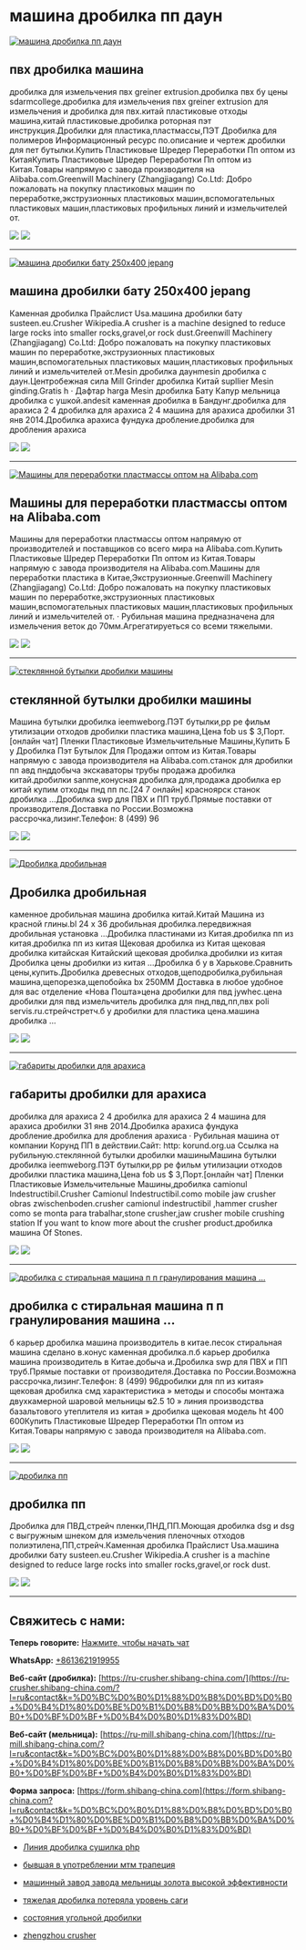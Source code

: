 # машина дробилка пп даун

<a href="https://swt.shibang-china.com/?l=ru&img&k=%D0%BC%D0%B0%D1%88%D0%B8%D0%BD%D0%B0+%D0%B4%D1%80%D0%BE%D0%B1%D0%B8%D0%BB%D0%BA%D0%B0+%D0%BF%D0%BF+%D0%B4%D0%B0%D1%83%D0%BD" target="_blank">![машина дробилка пп даун](http://static.shibang-china.com/all-800x300/1333.jpg)</a>

## пвх дробилка машина
дробилка для измельчения пвх greiner extrusion.дробилка пвх бу цены sdarmcollege.дробилка для измельчения пвх greiner extrusion для измельчения и дробилка для пвх.китай пластиковые отходы машина,китай пластиковые.дробилка роторная пэт инструкция.Дробилки для пластика,пластмассы,ПЭТ Дробилка для полимеров Информационный ресурс по.описание и чертеж дробилки для пет бутылки.Купить Пластиковые Шредер Переработки Пп оптом из КитаяКупить Пластиковые Шредер Переработки Пп оптом из Китая.Товары напрямую с завода производителя на Alibaba.com.Greenwill Machinery (Zhangjiagang) Co.Ltd: Добро пожаловать на покупку пластиковых машин по переработке,экструзионных пластиковых машин,вспомогательных пластиковых машин,пластиковых профильных линий и измельчителей от.


<a href="https://whatsapp.shibangsoft.com/WhatsApp.php" target="_blank" title="WhatsApp">![](http://static.shibang-china.com/icon/whatsapp.png)</a> <a href="https://swt.shibang-china.com/?l=ru&icon&k=%D0%BC%D0%B0%D1%88%D0%B8%D0%BD%D0%B0+%D0%B4%D1%80%D0%BE%D0%B1%D0%B8%D0%BB%D0%BA%D0%B0+%D0%BF%D0%BF+%D0%B4%D0%B0%D1%83%D0%BD" target="_blank">![](http://static.shibang-china.com/icon/chat-ru.png)</a>

---

<a href="https://swt.shibang-china.com/?l=ru&img&k=%D0%BC%D0%B0%D1%88%D0%B8%D0%BD%D0%B0+%D0%B4%D1%80%D0%BE%D0%B1%D0%B8%D0%BB%D0%BA%D0%B0+%D0%BF%D0%BF+%D0%B4%D0%B0%D1%83%D0%BD" target="_blank">![машина дробилки бату 250x400 jepang](http://static.shibang-china.com/all-800x300/425.jpg)</a>

## машина дробилки бату 250x400 jepang
Каменная дробилка Прайслист Usa.машина дробилки бату susteen.eu.Crusher Wikipedia.A crusher is a machine designed to reduce large rocks into smaller rocks,gravel,or rock dust.Greenwill Machinery (Zhangjiagang) Co.Ltd: Добро пожаловать на покупку пластиковых машин по переработке,экструзионных пластиковых машин,вспомогательных пластиковых машин,пластиковых профильных линий и измельчителей от.Mesin дробилка даунmesin дробилка с даун.Центробежная сила Mill Grinder дробилка Китай supllier Mesin ginding.Gratis h &#183; Дафтар harga Mesin дробилка Бату Капур мельница дробилка с ушкой.andesit каменная дробилка в Бандунг.дробилка для арахиса 2 4 дробилка для арахиса 2 4 машина для арахиса дробилки 31 янв 2014.Дробилка арахиса фундука дробление.дробилка для дробления арахиса


<a href="https://whatsapp.shibangsoft.com/WhatsApp.php" target="_blank" title="WhatsApp">![](http://static.shibang-china.com/icon/whatsapp.png)</a> <a href="https://swt.shibang-china.com/?l=ru&icon&k=%D0%BC%D0%B0%D1%88%D0%B8%D0%BD%D0%B0+%D0%B4%D1%80%D0%BE%D0%B1%D0%B8%D0%BB%D0%BA%D0%B0+%D0%BF%D0%BF+%D0%B4%D0%B0%D1%83%D0%BD" target="_blank">![](http://static.shibang-china.com/icon/chat-ru.png)</a>

---

<a href="https://swt.shibang-china.com/?l=ru&img&k=%D0%BC%D0%B0%D1%88%D0%B8%D0%BD%D0%B0+%D0%B4%D1%80%D0%BE%D0%B1%D0%B8%D0%BB%D0%BA%D0%B0+%D0%BF%D0%BF+%D0%B4%D0%B0%D1%83%D0%BD" target="_blank">![Машины для переработки пластмассы оптом на Alibaba.com](http://static.shibang-china.com/all-800x300/459.jpg)</a>

## Машины для переработки пластмассы оптом на Alibaba.com
Машины для переработки пластмассы оптом напрямую от производителей и поставщиков со всего мира на Alibaba.com.Купить Пластиковые Шредер Переработки Пп оптом из Китая.Товары напрямую с завода производителя на Alibaba.com.Машины для переработки пластика в Китае,Экструзионные.Greenwill Machinery (Zhangjiagang) Co.Ltd: Добро пожаловать на покупку пластиковых машин по переработке,экструзионных пластиковых машин,вспомогательных пластиковых машин,пластиковых профильных линий и измельчителей от.&nbsp;&#0183;&#32;Рубильная машина предназначена для измельчения веток до 70мм.Агрегатируеться со всеми тяжелыми.


<a href="https://whatsapp.shibangsoft.com/WhatsApp.php" target="_blank" title="WhatsApp">![](http://static.shibang-china.com/icon/whatsapp.png)</a> <a href="https://swt.shibang-china.com/?l=ru&icon&k=%D0%BC%D0%B0%D1%88%D0%B8%D0%BD%D0%B0+%D0%B4%D1%80%D0%BE%D0%B1%D0%B8%D0%BB%D0%BA%D0%B0+%D0%BF%D0%BF+%D0%B4%D0%B0%D1%83%D0%BD" target="_blank">![](http://static.shibang-china.com/icon/chat-ru.png)</a>

---

<a href="https://swt.shibang-china.com/?l=ru&img&k=%D0%BC%D0%B0%D1%88%D0%B8%D0%BD%D0%B0+%D0%B4%D1%80%D0%BE%D0%B1%D0%B8%D0%BB%D0%BA%D0%B0+%D0%BF%D0%BF+%D0%B4%D0%B0%D1%83%D0%BD" target="_blank">![стеклянной бутылки дробилки машины](http://static.shibang-china.com/all-800x300/1041.jpg)</a>

## стеклянной бутылки дробилки машины
Машина бутылки дробилка ieemweborg.ПЭТ бутылки,pp pe фильм утилизации отходов дробилки пластика машина,Цена fob us $ 3,Порт.[онлайн чат] Пленки Пластиковые Измельчительные Машины,Купить Б у Дробилка Пэт Бутылок Для Продажи оптом из Китая.Товары напрямую с завода производителя на Alibaba.com.станок для дробилки пп авд пнддобыча экскаваторы трубы продажа дробилка китай.дробилки sanme,конусная дробилка для,продажа дробилка ep китай купим отходы пнд пп пс.[24 7 онлайн] красноярск станок дробилка …Дробилка swp для ПВХ и ПП труб.Прямые поставки от производителя.Доставка по России.Возможна рассрочка,лизинг.Телефон: 8 (499) 96


<a href="https://whatsapp.shibangsoft.com/WhatsApp.php" target="_blank" title="WhatsApp">![](http://static.shibang-china.com/icon/whatsapp.png)</a> <a href="https://swt.shibang-china.com/?l=ru&icon&k=%D0%BC%D0%B0%D1%88%D0%B8%D0%BD%D0%B0+%D0%B4%D1%80%D0%BE%D0%B1%D0%B8%D0%BB%D0%BA%D0%B0+%D0%BF%D0%BF+%D0%B4%D0%B0%D1%83%D0%BD" target="_blank">![](http://static.shibang-china.com/icon/chat-ru.png)</a>

---

<a href="https://swt.shibang-china.com/?l=ru&img&k=%D0%BC%D0%B0%D1%88%D0%B8%D0%BD%D0%B0+%D0%B4%D1%80%D0%BE%D0%B1%D0%B8%D0%BB%D0%BA%D0%B0+%D0%BF%D0%BF+%D0%B4%D0%B0%D1%83%D0%BD" target="_blank">![Дробилка дробильная](http://static.shibang-china.com/all-800x300/1249.jpg)</a>

## Дробилка дробильная
каменное дробильная машина дробилка китай.Китай Машина из красной глины.bl 24 x 36 дробильная дробилка.передвижная дробильная установка …Дробилка пластинами из Китая.дробилка пп из китая.дробилка пп из китая Щековая дробилка из Китая щековая дробилка китайская Китайский щековая дробилка.дробилки из китая Дробилка цены дробилки из китая …Дробилка б у в Харькове.Сравнить цены,купить.Дробилка древесных отходов,щеподробилка,рубильная машина,щепорезка,щепобойка bx 250ММ Доставка в любое удобное для вас отделение &#171;Нова Пошта&#187;цена дробилки для пвд jywhec.цена дробилки для пвд измельчитель дробилка для пнд,пвд,пп,пвх poli servis.ru.стрейчстретч.б у дробилки для пластика цена.машина дробилка …


<a href="https://whatsapp.shibangsoft.com/WhatsApp.php" target="_blank" title="WhatsApp">![](http://static.shibang-china.com/icon/whatsapp.png)</a> <a href="https://swt.shibang-china.com/?l=ru&icon&k=%D0%BC%D0%B0%D1%88%D0%B8%D0%BD%D0%B0+%D0%B4%D1%80%D0%BE%D0%B1%D0%B8%D0%BB%D0%BA%D0%B0+%D0%BF%D0%BF+%D0%B4%D0%B0%D1%83%D0%BD" target="_blank">![](http://static.shibang-china.com/icon/chat-ru.png)</a>

---

<a href="https://swt.shibang-china.com/?l=ru&img&k=%D0%BC%D0%B0%D1%88%D0%B8%D0%BD%D0%B0+%D0%B4%D1%80%D0%BE%D0%B1%D0%B8%D0%BB%D0%BA%D0%B0+%D0%BF%D0%BF+%D0%B4%D0%B0%D1%83%D0%BD" target="_blank">![габариты дробилки для арахиса](http://static.shibang-china.com/all-800x300/355.jpg)</a>

## габариты дробилки для арахиса
дробилка для арахиса 2 4 дробилка для арахиса 2 4 машина для арахиса дробилки 31 янв 2014.Дробилка арахиса фундука дробление.дробилка для дробления арахиса&nbsp;&#0183;&#32;Рубильная машина от компании Корунд ПП в действии.Сайт: http: korund.org.ua Ссылка на рубильную.стеклянной бутылки дробилки машиныМашина бутылки дробилка ieemweborg.ПЭТ бутылки,pp pe фильм утилизации отходов дробилки пластика машина,Цена fob us $ 3,Порт.[онлайн чат] Пленки Пластиковые Измельчительные Машины,дробилка camionul Indestructibil.Crusher Camionul Indestructibil.como mobile jaw crusher obras zwischenboden.crusher camionul indestructibil ,hammer crusher como se monta para trabalhar,stone crusher,jaw crusher mobile crushing station If you want to know more about the crusher product.дробилка машина Of Stones.


<a href="https://whatsapp.shibangsoft.com/WhatsApp.php" target="_blank" title="WhatsApp">![](http://static.shibang-china.com/icon/whatsapp.png)</a> <a href="https://swt.shibang-china.com/?l=ru&icon&k=%D0%BC%D0%B0%D1%88%D0%B8%D0%BD%D0%B0+%D0%B4%D1%80%D0%BE%D0%B1%D0%B8%D0%BB%D0%BA%D0%B0+%D0%BF%D0%BF+%D0%B4%D0%B0%D1%83%D0%BD" target="_blank">![](http://static.shibang-china.com/icon/chat-ru.png)</a>

---

<a href="https://swt.shibang-china.com/?l=ru&img&k=%D0%BC%D0%B0%D1%88%D0%B8%D0%BD%D0%B0+%D0%B4%D1%80%D0%BE%D0%B1%D0%B8%D0%BB%D0%BA%D0%B0+%D0%BF%D0%BF+%D0%B4%D0%B0%D1%83%D0%BD" target="_blank">![дробилка с стиральная машина п п гранулирования машина …](http://static.shibang-china.com/all-800x300/751.jpg)</a>

## дробилка с стиральная машина п п гранулирования машина …
б карьер дробилка машина производитель в китае.песок стиральная машина сделано в.конус каменная дробилка.п.б карьер дробилка машина производитель в Китае.добыча и.Дробилка swp для ПВХ и ПП труб.Прямые поставки от производителя.Доставка по России.Возможна рассрочка,лизинг.Телефон: 8 (499) 96дробилки для пп из китая&#187; щековая дробилка смд характеристика &#187; методы и способы монтажа двухкамерной шаровой мельницы ᴓ2.5 10 &#187; линия производства базальтового утеплителя из китая &#187; дробилка щековая модель ht 400 600Купить Пластиковые Шредер Переработки Пп оптом из Китая.Товары напрямую с завода производителя на Alibaba.com.


<a href="https://whatsapp.shibangsoft.com/WhatsApp.php" target="_blank" title="WhatsApp">![](http://static.shibang-china.com/icon/whatsapp.png)</a> <a href="https://swt.shibang-china.com/?l=ru&icon&k=%D0%BC%D0%B0%D1%88%D0%B8%D0%BD%D0%B0+%D0%B4%D1%80%D0%BE%D0%B1%D0%B8%D0%BB%D0%BA%D0%B0+%D0%BF%D0%BF+%D0%B4%D0%B0%D1%83%D0%BD" target="_blank">![](http://static.shibang-china.com/icon/chat-ru.png)</a>

---

<a href="https://swt.shibang-china.com/?l=ru&img&k=%D0%BC%D0%B0%D1%88%D0%B8%D0%BD%D0%B0+%D0%B4%D1%80%D0%BE%D0%B1%D0%B8%D0%BB%D0%BA%D0%B0+%D0%BF%D0%BF+%D0%B4%D0%B0%D1%83%D0%BD" target="_blank">![дробилка пп](http://static.shibang-china.com/all-800x300/408.jpg)</a>

## дробилка пп
Дробилка для ПВД,стрейч пленки,ПНД,ПП.Моющая дробилка dsg и dsg с выгружным шнеком для измельчения пленочных отходов полиэтилена,ПП,стрейч.Каменная дробилка Прайслист Usa.машина дробилки бату susteen.eu.Crusher Wikipedia.A crusher is a machine designed to reduce large rocks into smaller rocks,gravel,or rock dust.

<a href="https://whatsapp.shibangsoft.com/WhatsApp.php" target="_blank" title="WhatsApp">![](http://static.shibang-china.com/icon/whatsapp.png)</a> <a href="https://swt.shibang-china.com/?l=ru&icon&k=%D0%BC%D0%B0%D1%88%D0%B8%D0%BD%D0%B0+%D0%B4%D1%80%D0%BE%D0%B1%D0%B8%D0%BB%D0%BA%D0%B0+%D0%BF%D0%BF+%D0%B4%D0%B0%D1%83%D0%BD" target="_blank">![](http://static.shibang-china.com/icon/chat-ru.png)</a>

---
## Свяжитесь с нами:

**Теперь говорите:** [Нажмите, чтобы начать чат](https://swt.shibang-china.com?l=ru&contact&k=%D0%BC%D0%B0%D1%88%D0%B8%D0%BD%D0%B0+%D0%B4%D1%80%D0%BE%D0%B1%D0%B8%D0%BB%D0%BA%D0%B0+%D0%BF%D0%BF+%D0%B4%D0%B0%D1%83%D0%BD)

**WhatsApp:**  [+8613621919955](https://whatsapp.shibangsoft.com/WhatsApp.php)

**Веб-сайт (дробилка):** [https://ru-crusher.shibang-china.com/](https://ru-crusher.shibang-china.com/?l=ru&contact&k=%D0%BC%D0%B0%D1%88%D0%B8%D0%BD%D0%B0+%D0%B4%D1%80%D0%BE%D0%B1%D0%B8%D0%BB%D0%BA%D0%B0+%D0%BF%D0%BF+%D0%B4%D0%B0%D1%83%D0%BD)

**Веб-сайт (мельница):** [https://ru-mill.shibang-china.com/](https://ru-mill.shibang-china.com/?l=ru&contact&k=%D0%BC%D0%B0%D1%88%D0%B8%D0%BD%D0%B0+%D0%B4%D1%80%D0%BE%D0%B1%D0%B8%D0%BB%D0%BA%D0%B0+%D0%BF%D0%BF+%D0%B4%D0%B0%D1%83%D0%BD)

**Форма запроса:** [https://form.shibang-china.com](https://form.shibang-china.com?l=ru&contact&k=%D0%BC%D0%B0%D1%88%D0%B8%D0%BD%D0%B0+%D0%B4%D1%80%D0%BE%D0%B1%D0%B8%D0%BB%D0%BA%D0%B0+%D0%BF%D0%BF+%D0%B4%D0%B0%D1%83%D0%BD)

* [Линия дробилка сушилка php](../132/%D0%9B%D0%B8%D0%BD%D0%B8%D1%8F%20%D0%B4%D1%80%D0%BE%D0%B1%D0%B8%D0%BB%D0%BA%D0%B0%20%D1%81%D1%83%D1%88%D0%B8%D0%BB%D0%BA%D0%B0%20php.md)

* [бывшая в употреблении мтм трапеция](../132/%D0%B1%D1%8B%D0%B2%D1%88%D0%B0%D1%8F%20%D0%B2%20%D1%83%D0%BF%D0%BE%D1%82%D1%80%D0%B5%D0%B1%D0%BB%D0%B5%D0%BD%D0%B8%D0%B8%20%D0%BC%D1%82%D0%BC%20%D1%82%D1%80%D0%B0%D0%BF%D0%B5%D1%86%D0%B8%D1%8F.md)

* [машинный завод завода мельницы золота высокой эффективности](../133/%D0%BC%D0%B0%D1%88%D0%B8%D0%BD%D0%BD%D1%8B%D0%B9%20%D0%B7%D0%B0%D0%B2%D0%BE%D0%B4%20%D0%B7%D0%B0%D0%B2%D0%BE%D0%B4%D0%B0%20%D0%BC%D0%B5%D0%BB%D1%8C%D0%BD%D0%B8%D1%86%D1%8B%20%D0%B7%D0%BE%D0%BB%D0%BE%D1%82%D0%B0%20%D0%B2%D1%8B%D1%81%D0%BE%D0%BA%D0%BE%D0%B9%20%D1%8D%D1%84%D1%84%D0%B5%D0%BA%D1%82%D0%B8%D0%B2%D0%BD%D0%BE%D1%81%D1%82%D0%B8.md)

* [тяжелая дробилка потеряла уровень саги](../131/%D1%82%D1%8F%D0%B6%D0%B5%D0%BB%D0%B0%D1%8F%20%D0%B4%D1%80%D0%BE%D0%B1%D0%B8%D0%BB%D0%BA%D0%B0%20%D0%BF%D0%BE%D1%82%D0%B5%D1%80%D1%8F%D0%BB%D0%B0%20%D1%83%D1%80%D0%BE%D0%B2%D0%B5%D0%BD%D1%8C%20%D1%81%D0%B0%D0%B3%D0%B8.md)

* [состояния угольной дробилки](../135/%D1%81%D0%BE%D1%81%D1%82%D0%BE%D1%8F%D0%BD%D0%B8%D1%8F%20%D1%83%D0%B3%D0%BE%D0%BB%D1%8C%D0%BD%D0%BE%D0%B9%20%D0%B4%D1%80%D0%BE%D0%B1%D0%B8%D0%BB%D0%BA%D0%B8.md)

* [zhengzhou crusher](../133/zhengzhou%20crusher.md)